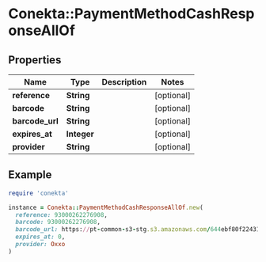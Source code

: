 # Conekta::PaymentMethodCashResponseAllOf

## Properties

| Name | Type | Description | Notes |
| ---- | ---- | ----------- | ----- |
| **reference** | **String** |  | [optional] |
| **barcode** | **String** |  | [optional] |
| **barcode_url** | **String** |  | [optional] |
| **expires_at** | **Integer** |  | [optional] |
| **provider** | **String** |  | [optional] |

## Example

```ruby
require 'conekta'

instance = Conekta::PaymentMethodCashResponseAllOf.new(
  reference: 93000262276908,
  barcode: 93000262276908,
  barcode_url: https://pt-common-s3-stg.s3.amazonaws.com/644ebf80f2243197aad6cd8810375b905b613dbe.png?X-Amz-Algorithm&#x3D;AWS4-HMAC-SHA256&amp;X-Amz-Credential&#x3D;ASIA3UN6375MP4SLLCWV%2F20230203%2Fus-east-1%2Fs3%2Faws4_request&amp;X-Amz-Date&#x3D;20230203T215750Z&amp;X-Amz-Expires&#x3D;604800&amp;X-Amz-Security-Token&#x3D;IQoJb3JpZ2luX2VjEH4aCXVzLWVhc3QtMSJGMEQCICd79cu7DYu%2F4%2B3HnVVswydgU9yHcE9kmQIIk2TLoZJrAiBVZ0HxVSeboK5lhdQSqADjwQF62XX35jhC%2F2riB0M8uCqQBAj2%2F%2F%2F%2F%2F%2F%2F%2F%2F%2F8BEAIaDDc5OTgwMTA4MTY4OCIMXWZds9ZI5hzUdbeGKuQDFreMyeWnWWPqDuGZ2%2BHk6usCr%2Fl096%2FNJh9xtf8htLu56K%2FhWUTx%2BjiqFWM2O%2FF5zTS%2BIV6TqkLDZ%2BQ5Jo1miQrRmR57YDz6uP2Yd1mNZ1ouq5ipnNjUuu5UWCCBAmqyZQsrVmeMQpSV2IB%2BTERCCcW2SukFEYU%2F20%2Fzy5orsoZ8DxOW460IymR3cWBk5u3Xh2cV6Y1RdPEwDEThhqYEF5w%2ByKbLENloMsI%2FUm6sG5PPrO3yQOAP9aK2muLJs9lXQRU%2FL%2FSsmS4FKSUFOqlN6YU%2Bi2Y%2FyGIKAJT2VDkngvz5Sl%2Fadj0j%2BPKftVRV5FcEhySB6Rl%2BSkPN7kVQMJp6pS8hMJ6JCyEA%2BA3eWYdIfKgQhWVXAR4oCBfJ62DH8FU3a7WfSjjpTwfVkiReWen3GGCYfUWETTVKp46MKnJ9PG0CD3KzxKV8VfmEGc5krK%2FI%2F%2BDV2wtSa%2F9qf1%2BK1YYJIK9qZGb25ljUiGhTB4T%2BMUOSQFjetiWUoOJc5Q3Jz%2FXJbiTAMTST39MhdbCgiMgfrc8OGKN5DOVbex33Z7dn0xf%2FOCkSqurhLaG08efKQBdhLNS0RlE9hbg9yZ2ywwtQIF39fI6A7eeH0T11a5HMlvm51u4rAffPHRuEJfwJoIuj%2F2s3QzDg7%2FWeBjqmAbnPOlGfysjrDdvHyG7HVnaX02kdG%2BI3Q4PFOO4Mjaa3ocpjcfPT70%2BZ5a%2FSv5vP0jDLGrLToeM9%2BAUlNepptICRu23a1tLGW4ri0twPA%2FZ4JDTtUUUgdblyG8bKpcUTNp4oOsdmLLBz3FVyr4c2xQbDZSu2zYOtoOxB18W0AC6kIbsMWVU55Bf0mBhPeBWxGrtM4Kw1SgHHlt%2F8vetQi2OwtUcg08c%3D&amp;X-Amz-SignedHeaders&#x3D;host&amp;X-Amz-Signature&#x3D;d06dfa41550003359f2aabc8006063a80dfd806a13a54d244024946a76aa9abc,
  expires_at: 0,
  provider: Oxxo
)
```


